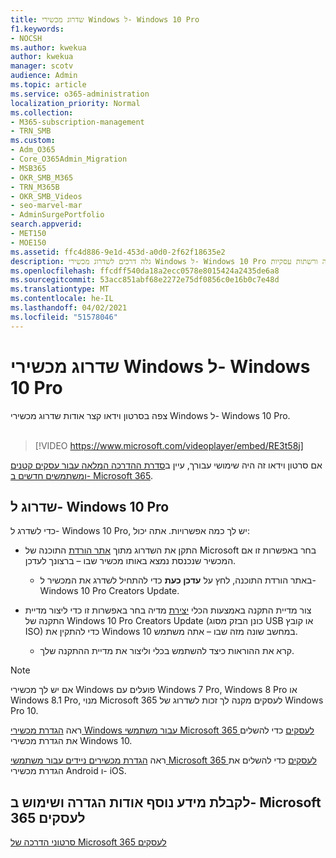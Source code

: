 ```yaml
---
title: שדרוג מכשירי Windows ל- Windows 10 Pro
f1.keywords:
- NOCSH
ms.author: kwekua
author: kwekua
manager: scotv
audience: Admin
ms.topic: article
ms.service: o365-administration
localization_priority: Normal
ms.collection:
- M365-subscription-management
- TRN_SMB
ms.custom:
- Adm_O365
- Core_O365Admin_Migration
- MSB365
- OKR_SMB_M365
- TRN_M365B
- OKR_SMB_Videos
- seo-marvel-mar
- AdminSurgePortfolio
search.appverid:
- MET150
- MOE150
ms.assetid: ffc4d886-9e1d-453d-a0d0-2f62f18635e2
description: גלה דרכים לשדרוג מכשירי Windows ל- Windows 10 Pro כדי להשתמש בתכונות מתקדמות יותר של אבטחה ורשתות עסקיות.
ms.openlocfilehash: ffcdff540da18a2ecc0578e8015424a2435de6a8
ms.sourcegitcommit: 53acc851abf68e2272e75df0856c0e16b0c7e48d
ms.translationtype: MT
ms.contentlocale: he-IL
ms.lasthandoff: 04/02/2021
ms.locfileid: "51578046"
---
```

# <a name="upgrade-windows-devices-to-windows-10-pro"></a>שדרוג מכשירי Windows ל- Windows 10 Pro

צפה בסרטון וידאו קצר אודות שדרוג מכשירי Windows ל- Windows 10 Pro.<br><br>

> [!VIDEO https://www.microsoft.com/videoplayer/embed/RE3t58j] 

אם סרטון וידאו זה היה שימושי עבורך, עיין ב[סדרת ההדרכה המלאה עבור עסקים קטנים ומשתמשים חדשים ב- Microsoft 365](https://support.microsoft.com/office/6ab4bbcd-79cf-4000-a0bd-d42ce4d12816).

## <a name="upgrade-to-windows-10-pro"></a>שדרוג ל- Windows 10 Pro
  
כדי לשדרג ל- Windows 10 Pro, יש לך כמה אפשרויות. אתה יכול:
    
- התקן את השדרוג מתוך [אתר הורדת](https://go.microsoft.com/fwlink/?LinkID=836951 ) התוכנה של Microsoft בחר באפשרות זו אם המכשיר שנכנסת נמצא באותו מכשיר שבו &ndash; ברצונך לעדכן. 

    - באתר הורדת התוכנה, לחץ על **עדכן כעת** כדי להתחיל לשדרג את המכשיר ל- Windows 10 Pro Creators Update. 
    
- צור מדיית התקנה באמצעות הכלי [יצירת](https://go.microsoft.com/fwlink/?LinkID=836960) מדיה בחר באפשרות זו כדי ליצור מדיית התקנה של Windows 10 Pro Creators Update (כונן הבזק מסוג USB או קובץ ISO) כדי להתקין את Windows 10 במחשב שונה מזה שבו &ndash; אתה משתמש.

    - קרא את ההוראות כיצד להשתמש בכלי וליצור את מדיית ההתקנה שלך. 

> [!NOTE]
> אם יש לך מכשירי Windows פועלים עם Windows 7 Pro, Windows 8 Pro או Windows 8.1 Pro, מנוי Microsoft 365 לעסקים מקנה לך זכות לשדרוג של Windows Pro 10.
    
ראה [הגדרת מכשירי Windows עבור משתמשי Microsoft 365 לעסקים](set-up-windows-devices.md) כדי להשלים את הגדרת מכשירי Windows 10. 
  
ראה [הגדרת מכשירים ניידים עבור משתמשי Microsoft 365 לעסקים](set-up-mobile-devices.md) כדי להשלים את הגדרת מכשירי Android ו- iOS. 
  
## <a name="for-more-on-setting-up-and-using-microsoft-365-for-business"></a>לקבלת מידע נוסף אודות הגדרה ושימוש ב- Microsoft 365 לעסקים

[סרטוני הדרכה של Microsoft 365 לעסקים](https://support.microsoft.com/office/6ab4bbcd-79cf-4000-a0bd-d42ce4d12816)
